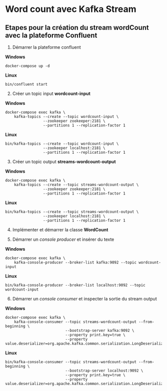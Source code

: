 # Word count avec Kafka Stream

## Etapes pour la création du stream wordCount avec la plateforme **Confluent**
1. Démarrer la plateforme confluent

**Windows**
```
docker-compose up -d
```
**Linux**
```
bin/confluent start
```

2. Créer un topic input **wordcount-input**

**Windows**
```
docker-compose exec kafka \
    kafka-topics --create --topic wordcount-input \
                 --zookeeper zookeeper:2181 \
                 --partitions 1 --replication-factor 1
```
**Linux**
```
bin/kafka-topics --create --topic wordcount-input \
                 --zookeeper localhost:2181 \
                 --partitions 1 --replication-factor 1
```

3. Créer un topic output **streams-wordcount-output**

**Windows**
```
docker-compose exec kafka \
    kafka-topics --create --topic streams-wordcount-output \
                 --zookeeper zookeeper:2181 \
                 --partitions 1 --replication-factor 1
```
**Linux**
```
bin/kafka-topics --create --topic streams-wordcount-output \
                 --zookeeper localhost:2181 \
                 --partitions 1 --replication-factor 1
```

4. Implémenter et démarrer la classe **WordCount**


5. Démarrer un _console producer_ et insérer du texte

**Windows**
```
docker-compose exec kafka \
    kafka-console-producer --broker-list kafka:9092 --topic wordcount-input
```
**Linux**
```
bin/kafka-console-producer --broker-list localhost:9092 --topic wordcount-input
```

6. Démarrer un _console consumer_ et inspecter la sortie du stream output

**Windows**

```
docker-compose exec kafka \
    kafka-console-consumer --topic streams-wordcount-output --from-beginning \
                           --bootstrap-server kafka:9092 \
                           --property print.key=true \
                           --property value.deserializer=org.apache.kafka.common.serialization.LongDeserializer
```
**Linux**
```
bin/kafka-console-consumer --topic streams-wordcount-output --from-beginning \
                           --bootstrap-server localhost:9092 \
                           --property print.key=true \
                           --property value.deserializer=org.apache.kafka.common.serialization.LongDeserializer
```

